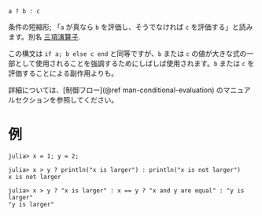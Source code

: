 ```
a ? b : c
```

条件の短縮形; 「`a` が真なら `b` を評価し、そうでなければ `c` を評価する」と読みます。別名 [三項演算子](https://en.wikipedia.org/wiki/%3F:).

この構文は `if a; b else c end` と同等ですが、`b` または `c` の値が大きな式の一部として使用されることを強調するためにしばしば使用されます。`b` または `c` を評価することによる副作用よりも。

詳細については、[制御フロー](@ref man-conditional-evaluation) のマニュアルセクションを参照してください。

# 例

```jldoctest
julia> x = 1; y = 2;

julia> x > y ? println("x is larger") : println("x is not larger")
x is not larger

julia> x > y ? "x is larger" : x == y ? "x and y are equal" : "y is larger"
"y is larger"
```
